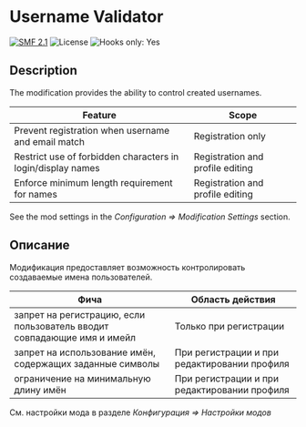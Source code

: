 # Username Validator

[![SMF 2.1](https://img.shields.io/badge/SMF-2.1-ed6033.svg?style=flat)](https://github.com/SimpleMachines/SMF2.1)
![License](https://img.shields.io/github/license/dragomano/smf-username-validator)
![Hooks only: Yes](https://img.shields.io/badge/Hooks%20only-YES-blue)

## Description

The modification provides the ability to control created usernames.

| Feature                                                     | Scope                            |
| ----------------------------------------------------------- | -------------------------------- |
| Prevent registration when username and email match          | Registration only                |
| Restrict use of forbidden characters in login/display names | Registration and profile editing |
| Enforce minimum length requirement for names                | Registration and profile editing |

See the mod settings in the _Configuration => Modification Settings_ section.

## Описание

Модификация предоставляет возможность контролировать создаваемые имена пользователей.

| Фича                                                                        | Область действия                             |
| --------------------------------------------------------------------------- | -------------------------------------------- |
| запрет на регистрацию, если пользователь вводит совпадающие имя и имейл     | Только при регистрации                       |
| запрет на использование имён, содержащих заданные символы                   | При регистрации и при редактировании профиля |
| ограничение на минимальную длину имён                                       | При регистрации и при редактировании профиля |

См. настройки мода в разделе _Конфигурация => Настройки модов_
